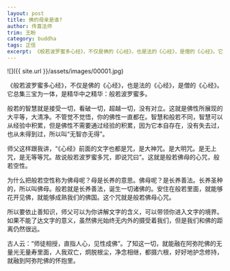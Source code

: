 ```yaml
---
layout: post
title: 佛的母亲是谁?
author: 传喜法师
trim: 王盼
category: buddha
tags: 正信
excerpt: 《般若波罗蜜多心经》，不仅是佛的《心经》，也是法的《心经》，是僧的《心经》。它总集三宝为一体，是精华中之精华：般若波罗蜜多。
---
```


![]({{ site.url }}/assets/images/00001.jpg)

《般若波罗蜜多心经》，不仅是佛的《心经》，也是法的《心经》，是僧的《心经》。它总集三宝为一体，是精华中之精华：般若波罗蜜多。

般若的智慧就是接受一切，看破一切，超越一切，没有对立。这就是佛性所展现的大平等，大清净。不管觉不觉悟，你的佛性一直都在。智慧和般若不同，智慧可以从经验中积累，但是佛性不需要通过经验的积累，因为它本自存在，没有失去过，也从未得到过，所以叫“无智亦无得”。

师父这样跟我讲，“《心经》前面的文字也都是咒，是大神咒。是大明咒。是无上咒，是无等等咒。故说般若波罗蜜多咒，即说咒曰”。这就是般若佛母的心咒，般若空性。

为什么把般若空性称为佛母呢？母是长养的意思。佛母呢？是长养善法。长养圣种的，所以叫佛母。般若就是长养善法，诞生一切诸佛的。安住在般若里面，就能够花开见佛，就能够成熟我们的佛国。这个咒就是般若佛母心咒。

所以要依止善知识，师父可以为你讲解文字的含义，可以带领你进入文字的境界。如果不能了达文字的意义，虽然佛光始终无内外的摄受着我们，但是我们和佛的距离仍然很远。

古人云：“师徒相授，直指人心，见性成佛”。了知这一切，就能融在阿弥陀佛的无量光无量寿里面，人我双亡，炯脱根尘，净念相继，都摄六根，好好地护念修持，就融到阿弥陀佛的怀抱里。
